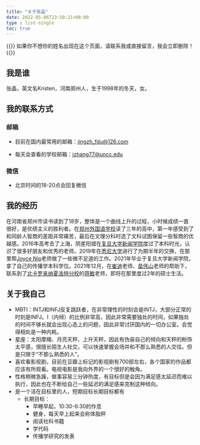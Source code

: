 ```yaml
---
title: "关于张晶"
date: 2022-05-06T13:50:21+08:00
type : list-single
toc: true
---
```


{{<block class="reminder">}}
如果你不想你的姓名出现在这个页面，请联系我或直接留言，我会立即删除！
{{<end>}}

## 我是谁

张晶，英文名Kristen，河南郑州人，生于1998年的冬天，女。

## 我的联系方式
### 邮箱

- 目前在国内最常用的邮箱：jingzh_fdu@126.com

- 每天会查看的学校邮箱：jzhang77@uncc.edu

### 微信

- 北京时间的18-20点会回复微信

## 我的经历

在河南省郑州市读书读到了18岁，整体是一个曲线上升的过程，小时候成绩一直很好，是优绩主义的胜利者。在[郑州外国语学校](http://www.zzfls.com.cn/)读了三年的高中，第一年感受到了和同龄人智商的差距非常痛苦，最后在文理分科时选了文科试图保留一些智商的优越感。2016年高考去了上海，阴差阳错在[复旦大学新闻学院](http://www.xwxy.fudan.edu.cn/n1339/index.html)度过了本科时光，认识了很多好朋友和优秀的老师。2019年在[悉尼大学](https://www.sydney.edu.au/)进行了为期半年的交换，在那里帮[Joyce Nip](https://www.sydney.edu.au/arts/about/our-people/academic-staff/joyce-nip.html)老师做了一些微不足道的工作。2021年毕业于复旦大学新闻学院，拿了自己的传播学本科学位。2021年12月，在[崔迪](http://www.xwxy.fudan.edu.cn/node2/fdxwxy/jzyg/node816/node904/u1ai107548.html)老师、[苗伟山](https://scholar.google.com/citations?user=e7aipDYAAAAJ&hl=en)老师的帮助下，联系到了[北卡罗来纳夏洛特分校](https://www.charlotte.edu/)的[蒋敏](https://pages.charlotte.edu/min-jiang/)老师，即将在那里度过2年的硕士生活。

## 关于我自己

- MBTI：INTJ和INFJ反复跳跃者，在非常理性的时刻会是INTJ，大部分正常的时刻是INFJ。I（内倾）的比例非常高，因此非常需要独处的时间，如果独处的时间不够长就会出现心态上的问题，因此非常讨厌国内的一切办公室。会觉得相处是一种内耗。
- 星座：太阳摩羯、月亮天秤、上升天秤，因此有伪装自己的倾向和天秤的粉饰太平感，很擅长陌生人社交，可以快速掌握会场并和不那么熟悉的人交往。但是只限于“不那么熟悉的人”。
- 喜欢看影视剧，目前在豆瓣上标记的影视剧有700部左右，各个国家的作品都应该有所观看。电视电影是我向外界的一个很好的触角。
- 性格稍微急躁，做事容易三分钟热度，有目标但是会因为满足感太延迟而难以执行，因此也在不断给自己一些延迟的满足感来克制这种倾向。
- 是一个活在目标里的人，短期目标长期目标都有
  - 长期目标：
    - 早睡早起，10:30-6:30的作息
    - 健身，每天早上起来会称体脂秤
    - 阅读社科书籍
    - 学代码
    - 传播学研究的发表









